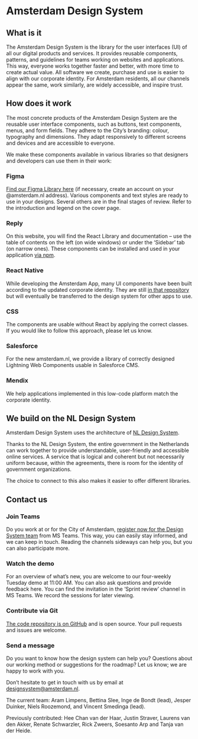 <!-- @license CC0-1.0 -->

# Amsterdam Design System

## What is it

The Amsterdam Design System is the library for the user interfaces (UI) of all our digital products and services.
It provides reusable components, patterns, and guidelines for teams working on websites and applications.
This way, everyone works together faster and better, with more time to create actual value.
All software we create, purchase and use is easier to align with our corporate identity.
For Amsterdam residents, all our channels appear the same, work similarly, are widely accessible, and inspire trust.

## How does it work

The most concrete products of the Amsterdam Design System are the reusable user interface components, such as buttons, text components, menus, and form fields.
They adhere to the City’s branding: colour, typography and dimensions.
They adapt responsively to different screens and devices and are accessible to everyone.

We make these components available in various libraries so that designers and developers can use them in their work:

### Figma

[Find our Figma Library here](https://www.figma.com/file/9IGm6IdPUYizBNGsUnueBd/Amsterdam-Design-System?type=design&node-id=2927%3A29177&mode=design&t=6KlrHnKkHU2uZ9s9-1) (if necessary, create an account on your @amsterdam.nl address).
Various components and text styles are ready to use in your designs.
Several others are in the final stages of review.
Refer to the introduction and legend on the cover page.

### Reply

On this website, you will find the React Library and documentation – use the table of contents on the left (on wide windows) or under the ‘Sidebar’ tab (on narrow ones).
These components can be installed and used in your application [via npm](https://www.npmjs.com/search?q=%40amsterdam%2Fdesign-system).

### React Native

While developing the Amsterdam App, many UI components have been built according to the updated corporate identity.
They are still [in that repository](https://github.com/Amsterdam/amsterdam-app-frontend) but will eventually be transferred to the design system for other apps to use.

### CSS

The components are usable without React by applying the correct classes.
If you would like to follow this approach, please let us know.

### Salesforce

For the new amsterdam.nl, we provide a library of correctly designed Lightning Web Components usable in Salesforce CMS.

### Mendix

We help applications implemented in this low-code platform match the corporate identity.

## We build on the NL Design System

Amsterdam Design System uses the architecture of [NL Design System](https://nldesignsystem.nl/).

Thanks to the NL Design System, the entire government in the Netherlands can work together to provide understandable, user-friendly and accessible online services.
A service that is logical and coherent but not necessarily uniform because, within the agreements, there is room for the identity of government organizations.

The choice to connect to this also makes it easier to offer different libraries.

## Contact us

### Join Teams

Do you work at or for the City of Amsterdam, [register now for the Design System team](https://teams.microsoft.com/l/team/19%3afYKS_RD2n1q4UhguA9jwEJk0A_VjYPO4TiLQjYlG_bo1%40thread.tacv2/conversations?groupId=381b5f11-b342-4a3a-8a78-8b371a90457d&tenantId=72fca1b1-2c2e-4376-a445-294d80196804) from MS Teams.
This way, you can easily stay informed, and we can keep in touch.
Reading the channels sideways can help you, but you can also participate more.

### Watch the demo

For an overview of what’s new, you are welcome to our four-weekly Tuesday demo at 11:00 AM.
You can also ask questions and provide feedback here.
You can find the invitation in the ‘Sprint review’ channel in MS Teams.
We record the sessions for later viewing.

### Contribute via Git

[The code repository is on GitHub](http://github.com/Amsterdam/design-system) and is open source.
Your pull requests and issues are welcome.

### Send a message

Do you want to know how the design system can help you? Questions about our working method or suggestions for the roadmap?
Let us know; we are happy to work with you.

Don’t hesitate to get in touch with us by email at <designsystem@amsterdam.nl>.

The current team:
Aram Limpens,
Bettina Slee,
Inge de Bondt (lead),
Jesper Duinker,
Niels Roozemond,
and
Vincent Smedinga (lead).

Previously contributed:
Hee Chan van der Haar,
Justin Straver,
Laurens van den Akker,
Renate Schwarzler,
Rick Zweers,
Soesanto Arp
and
Tanja van der Heide.
